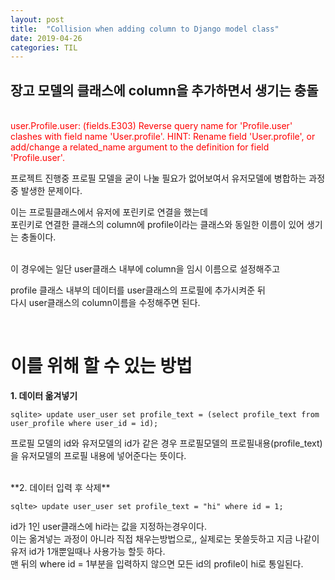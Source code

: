 ```yaml
---
layout: post
title:  "Collision when adding column to Django model class"
date: 2019-04-26
categories: TIL
---
```


## 장고 모델의 클래스에 column을 추가하면서 생기는 충돌

<br/>
<span style="color:red;">user.Profile.user: (fields.E303) Reverse query name for 'Profile.user' clashes with field name 'User.profile'.</span>  
<span style="color:red;">HINT: Rename field 'User.profile', or add/change a related_name argument to the definition for field 'Profile.user'.</span>


프로젝트 진행중 프로필 모델을 굳이 나눌 필요가 없어보여서 유저모델에 병합하는 과정 중 발생한 문제이다.  

이는 프로필클래스에서 유저에 포린키로 연결을 했는데  
포린키로 연결한 클래스의 column에 profile이라는 클래스와 동일한 이름이 있어 생기는 충돌이다.  

<br/>
이 경우에는 일단 user클래스 내부에 column을 임시 이름으로 설정해주고  

profile 클래스 내부의 데이터를 user클래스의 프로필에 추가시켜준 뒤  
다시 user클래스의 column이름을 수정해주면 된다.  

<br/>

# 이를 위해 할 수 있는 방법

**1. 데이터 옮겨넣기**  

`sqlite> update user_user set profile_text = (select profile_text from user_profile where user_id = id);`

프로필 모델의 id와 유저모델의 id가 같은 경우 프로필모델의 프로필내용(profile_text)을 유저모델의 프로필 내용에 넣어준다는 뜻이다.

<br/>
**2. 데이터 입력 후 삭제**  

`sqlte> update user_user set profile_text = "hi" where id = 1;`

id가 1인 user클래스에 hi라는 값을 지정하는경우이다.  
이는 옮겨넣는 과정이 아니라 직접 채우는방법으로,, 실제로는 못쓸듯하고 지금 나같이 유저 id가 1개뿐일때나 사용가능 할듯 하다.  
맨 뒤의 where id = 1부분을 입력하지 않으면 모든 id의 profile이 hi로 통일된다.
